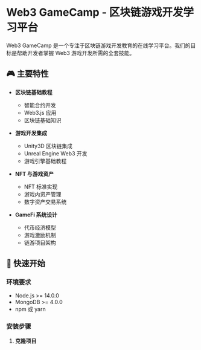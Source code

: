 # Web3 GameCamp - 区块链游戏开发学习平台

Web3 GameCamp 是一个专注于区块链游戏开发教育的在线学习平台。我们的目标是帮助开发者掌握 Web3 游戏开发所需的全套技能。

## 🎮 主要特性

- **区块链基础教程**
  - 智能合约开发
  - Web3.js 应用
  - 区块链基础知识

- **游戏开发集成**
  - Unity3D 区块链集成
  - Unreal Engine Web3 开发
  - 游戏引擎基础教程

- **NFT 与游戏资产**
  - NFT 标准实现
  - 游戏内资产管理
  - 数字资产交易系统

- **GameFi 系统设计**
  - 代币经济模型
  - 游戏激励机制
  - 链游项目架构

## 🚀 快速开始

### 环境要求

- Node.js >= 14.0.0
- MongoDB >= 4.0.0
- npm 或 yarn

### 安装步骤

1. **克隆项目**
